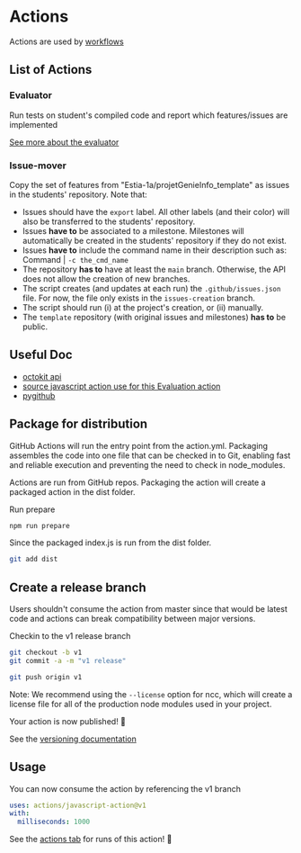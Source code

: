 # Actions

Actions are used by [workflows](/workflows/README.md)

## List of Actions

### Evaluator
Run tests on student's compiled code and report which features/issues are implemented

[See more about the evaluator](./evaluator/README.md)
### Issue-mover
Copy the set of features from "Estia-1a/projetGenieInfo_template" as issues in the students' repository.
Note that:

* Issues should have the `export` label. All other labels (and their color) will also be transferred to the students' repository.
* Issues **have to** be associated to a milestone. Milestones will automatically be created in the students' repository if they do not exist.
* Issues **have to** include the command name in their description such as: Command | `-c the_cmd_name`
* The repository **has to** have at least the `main` branch. Otherwise, the API does not allow the creation of new branches.
* The script creates (and updates at each run) the `.github/issues.json` file. For now, the file only exists in the `issues-creation` branch.
* The script should run (i) at the project's creation, or (ii) manually.
* The `template` repository (with original issues and milestones) **has to** be public.

## Useful Doc
- [octokit api](https://octokit.github.io/rest.js/v18#issues)
- [source javascript action use for this Evaluation action ](https://github.com/actions/javascript-action)
- [pygithub](https://pygithub.readthedocs.io/en/latest/)

## Package for distribution

GitHub Actions will run the entry point from the action.yml. Packaging assembles the code into one file that can be checked in to Git, enabling fast and reliable execution and preventing the need to check in node_modules.

Actions are run from GitHub repos.  Packaging the action will create a packaged action in the dist folder.

Run prepare

```bash
npm run prepare
```

Since the packaged index.js is run from the dist folder.

```bash
git add dist
```

## Create a release branch

Users shouldn't consume the action from master since that would be latest code and actions can break compatibility between major versions.

Checkin to the v1 release branch

```bash
git checkout -b v1
git commit -a -m "v1 release"
```

```bash
git push origin v1
```

Note: We recommend using the `--license` option for ncc, which will create a license file for all of the production node modules used in your project.

Your action is now published! :rocket:

See the [versioning documentation](https://github.com/actions/toolkit/blob/master/docs/action-versioning.md)

## Usage

You can now consume the action by referencing the v1 branch

```yaml
uses: actions/javascript-action@v1
with:
  milliseconds: 1000
```

See the [actions tab](https://github.com/actions/javascript-action/actions) for runs of this action! :rocket:

